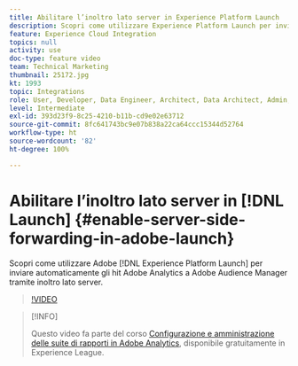 ```yaml
---
title: Abilitare l’inoltro lato server in Experience Platform Launch
description: Scopri come utilizzare Experience Platform Launch per inviare automaticamente gli hit Adobe Analytics a Adobe Audience Manager tramite l’inoltro lato server.
feature: Experience Cloud Integration
topics: null
activity: use
doc-type: feature video
team: Technical Marketing
thumbnail: 25172.jpg
kt: 1993
topic: Integrations
role: User, Developer, Data Engineer, Architect, Data Architect, Admin, Leader
level: Intermediate
exl-id: 393d23f9-8c25-4210-b11b-cd9e02e63712
source-git-commit: 8fc641743bc9e07b838a22ca64ccc15344d52764
workflow-type: ht
source-wordcount: '82'
ht-degree: 100%

---
```


# Abilitare l’inoltro lato server in [!DNL Launch] {#enable-server-side-forwarding-in-adobe-launch}

Scopri come utilizzare Adobe [!DNL Experience Platform Launch] per inviare automaticamente gli hit Adobe Analytics a Adobe Audience Manager tramite inoltro lato server.

>[!VIDEO](https://video.tv.adobe.com/v/25172?quality=12&learn=on)

>[!INFO]
>
> Questo video fa parte del corso [Configurazione e amministrazione delle suite di rapporti in Adobe Analytics](https://experienceleague.adobe.com/?recommended=Analytics-A-1-2021.1.administration&amp;lang=it), disponibile gratuitamente in Experience League.